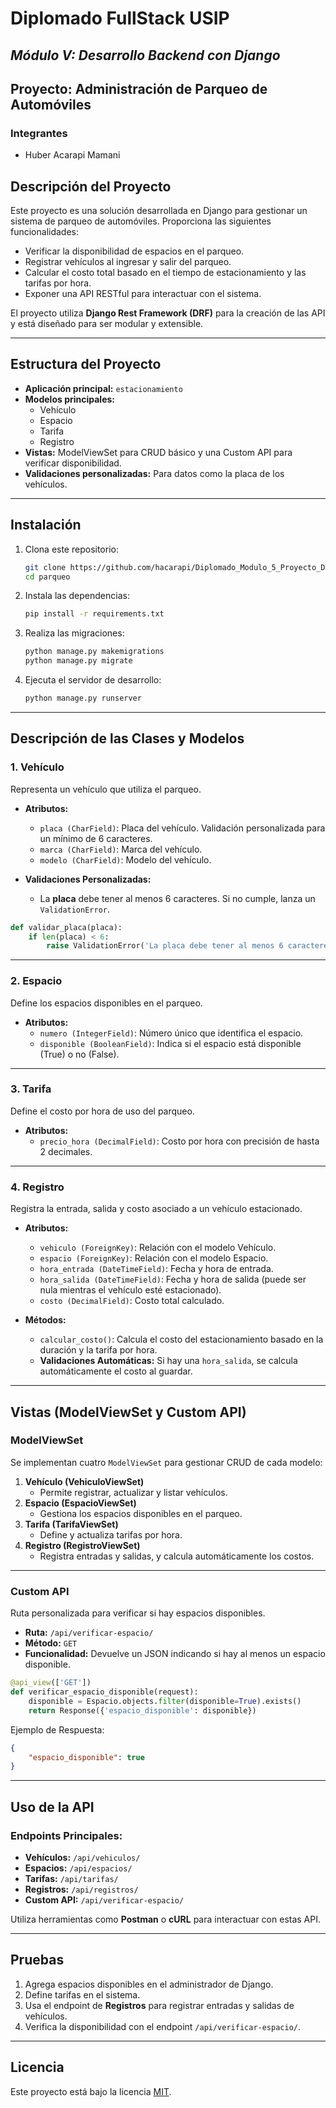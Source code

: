 
# **Diplomado FullStack USIP**
## *Módulo V: Desarrollo Backend con Django*
## **Proyecto: Administración de Parqueo de Automóviles**
### **Integrantes**
- Huber Acarapi Mamani

## **Descripción del Proyecto**
Este proyecto es una solución desarrollada en Django para gestionar un sistema de parqueo de automóviles. Proporciona las siguientes funcionalidades:

- Verificar la disponibilidad de espacios en el parqueo.
- Registrar vehículos al ingresar y salir del parqueo.
- Calcular el costo total basado en el tiempo de estacionamiento y las tarifas por hora.
- Exponer una API RESTful para interactuar con el sistema.

El proyecto utiliza **Django Rest Framework (DRF)** para la creación de las API y está diseñado para ser modular y extensible.

---

## **Estructura del Proyecto**
- **Aplicación principal:** `estacionamiento`
- **Modelos principales:**
  - Vehículo
  - Espacio
  - Tarifa
  - Registro
- **Vistas:** ModelViewSet para CRUD básico y una Custom API para verificar disponibilidad.
- **Validaciones personalizadas:** Para datos como la placa de los vehículos.

---

## **Instalación**

1. Clona este repositorio:
   ```bash
   git clone https://github.com/hacarapi/Diplomado_Modulo_5_Proyecto_Django.git
   cd parqueo
   ```

2. Instala las dependencias:
   ```bash
   pip install -r requirements.txt
   ```

3. Realiza las migraciones:
   ```bash
   python manage.py makemigrations
   python manage.py migrate
   ```

4. Ejecuta el servidor de desarrollo:
   ```bash
   python manage.py runserver
   ```

---

## **Descripción de las Clases y Modelos**

### **1. Vehículo**
Representa un vehículo que utiliza el parqueo.

- **Atributos:**
  - `placa (CharField)`: Placa del vehículo. Validación personalizada para un mínimo de 6 caracteres.
  - `marca (CharField)`: Marca del vehículo.
  - `modelo (CharField)`: Modelo del vehículo.

- **Validaciones Personalizadas:**
  - La **placa** debe tener al menos 6 caracteres. Si no cumple, lanza un `ValidationError`.

```python
def validar_placa(placa):
    if len(placa) < 6:
        raise ValidationError('La placa debe tener al menos 6 caracteres.')
```

---

### **2. Espacio**
Define los espacios disponibles en el parqueo.

- **Atributos:**
  - `numero (IntegerField)`: Número único que identifica el espacio.
  - `disponible (BooleanField)`: Indica si el espacio está disponible (True) o no (False).

---

### **3. Tarifa**
Define el costo por hora de uso del parqueo.

- **Atributos:**
  - `precio_hora (DecimalField)`: Costo por hora con precisión de hasta 2 decimales.

---

### **4. Registro**
Registra la entrada, salida y costo asociado a un vehículo estacionado.

- **Atributos:**
  - `vehiculo (ForeignKey)`: Relación con el modelo Vehículo.
  - `espacio (ForeignKey)`: Relación con el modelo Espacio.
  - `hora_entrada (DateTimeField)`: Fecha y hora de entrada.
  - `hora_salida (DateTimeField)`: Fecha y hora de salida (puede ser nula mientras el vehículo esté estacionado).
  - `costo (DecimalField)`: Costo total calculado.

- **Métodos:**
  - `calcular_costo()`: Calcula el costo del estacionamiento basado en la duración y la tarifa por hora.
  - **Validaciones Automáticas:** Si hay una `hora_salida`, se calcula automáticamente el costo al guardar.

---

## **Vistas (ModelViewSet y Custom API)**

### **ModelViewSet**
Se implementan cuatro `ModelViewSet` para gestionar CRUD de cada modelo:

1. **Vehículo (VehiculoViewSet)**
   - Permite registrar, actualizar y listar vehículos.
2. **Espacio (EspacioViewSet)**
   - Gestiona los espacios disponibles en el parqueo.
3. **Tarifa (TarifaViewSet)**
   - Define y actualiza tarifas por hora.
4. **Registro (RegistroViewSet)**
   - Registra entradas y salidas, y calcula automáticamente los costos.

---

### **Custom API**
Ruta personalizada para verificar si hay espacios disponibles.

- **Ruta:** `/api/verificar-espacio/`
- **Método:** `GET`
- **Funcionalidad:**
  Devuelve un JSON indicando si hay al menos un espacio disponible.

```python
@api_view(['GET'])
def verificar_espacio_disponible(request):
    disponible = Espacio.objects.filter(disponible=True).exists()
    return Response({'espacio_disponible': disponible})
```

Ejemplo de Respuesta:
```json
{
    "espacio_disponible": true
}
```

---

## **Uso de la API**
### **Endpoints Principales:**
- **Vehículos:** `/api/vehiculos/`
- **Espacios:** `/api/espacios/`
- **Tarifas:** `/api/tarifas/`
- **Registros:** `/api/registros/`
- **Custom API:** `/api/verificar-espacio/`

Utiliza herramientas como **Postman** o **cURL** para interactuar con estas API.

---

## **Pruebas**
1. Agrega espacios disponibles en el administrador de Django.
2. Define tarifas en el sistema.
3. Usa el endpoint de **Registros** para registrar entradas y salidas de vehículos.
4. Verifica la disponibilidad con el endpoint `/api/verificar-espacio/`.

---

## **Licencia**
Este proyecto está bajo la licencia [MIT](https://opensource.org/licenses/MIT).
